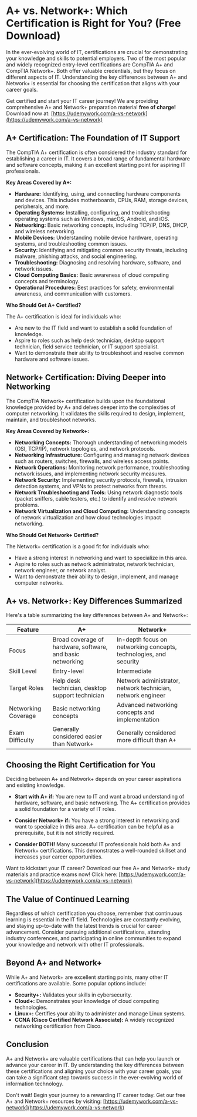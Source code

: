 # A+ vs. Network+: Which Certification is Right for You? (Free Download)

In the ever-evolving world of IT, certifications are crucial for demonstrating your knowledge and skills to potential employers. Two of the most popular and widely recognized entry-level certifications are CompTIA A+ and CompTIA Network+. Both offer valuable credentials, but they focus on different aspects of IT. Understanding the key differences between A+ and Network+ is essential for choosing the certification that aligns with your career goals.

Get certified and start your IT career journey! We are providing comprehensive A+ and Network+ preparation material **free of charge!** Download now at: [https://udemywork.com/a-vs-network](https://udemywork.com/a-vs-network)

## A+ Certification: The Foundation of IT Support

The CompTIA A+ certification is often considered the industry standard for establishing a career in IT. It covers a broad range of fundamental hardware and software concepts, making it an excellent starting point for aspiring IT professionals.

**Key Areas Covered by A+:**

*   **Hardware:** Identifying, using, and connecting hardware components and devices. This includes motherboards, CPUs, RAM, storage devices, peripherals, and more.
*   **Operating Systems:** Installing, configuring, and troubleshooting operating systems such as Windows, macOS, Android, and iOS.
*   **Networking:** Basic networking concepts, including TCP/IP, DNS, DHCP, and wireless networking.
*   **Mobile Devices:** Understanding mobile device hardware, operating systems, and troubleshooting common issues.
*   **Security:** Identifying and mitigating common security threats, including malware, phishing attacks, and social engineering.
*   **Troubleshooting:** Diagnosing and resolving hardware, software, and network issues.
*   **Cloud Computing Basics:** Basic awareness of cloud computing concepts and terminology.
*   **Operational Procedures:** Best practices for safety, environmental awareness, and communication with customers.

**Who Should Get A+ Certified?**

The A+ certification is ideal for individuals who:

*   Are new to the IT field and want to establish a solid foundation of knowledge.
*   Aspire to roles such as help desk technician, desktop support technician, field service technician, or IT support specialist.
*   Want to demonstrate their ability to troubleshoot and resolve common hardware and software issues.

## Network+ Certification: Diving Deeper into Networking

The CompTIA Network+ certification builds upon the foundational knowledge provided by A+ and delves deeper into the complexities of computer networking. It validates the skills required to design, implement, maintain, and troubleshoot networks.

**Key Areas Covered by Network+:**

*   **Networking Concepts:** Thorough understanding of networking models (OSI, TCP/IP), network topologies, and network protocols.
*   **Networking Infrastructure:** Configuring and managing network devices such as routers, switches, firewalls, and wireless access points.
*   **Network Operations:** Monitoring network performance, troubleshooting network issues, and implementing network security measures.
*   **Network Security:** Implementing security protocols, firewalls, intrusion detection systems, and VPNs to protect networks from threats.
*   **Network Troubleshooting and Tools:** Using network diagnostic tools (packet sniffers, cable testers, etc.) to identify and resolve network problems.
*   **Network Virtualization and Cloud Computing:** Understanding concepts of network virtualization and how cloud technologies impact networking.

**Who Should Get Network+ Certified?**

The Network+ certification is a good fit for individuals who:

*   Have a strong interest in networking and want to specialize in this area.
*   Aspire to roles such as network administrator, network technician, network engineer, or network analyst.
*   Want to demonstrate their ability to design, implement, and manage computer networks.

## A+ vs. Network+: Key Differences Summarized

Here's a table summarizing the key differences between A+ and Network+:

| Feature            | A+                                                        | Network+                                                                  |
| ------------------ | --------------------------------------------------------- | ------------------------------------------------------------------------- |
| Focus              | Broad coverage of hardware, software, and basic networking | In-depth focus on networking concepts, technologies, and security           |
| Skill Level        | Entry-level                                               | Intermediate                                                              |
| Target Roles       | Help desk technician, desktop support technician           | Network administrator, network technician, network engineer              |
| Networking Coverage | Basic networking concepts                                 | Advanced networking concepts and implementation                               |
| Exam Difficulty    | Generally considered easier than Network+                 | Generally considered more difficult than A+                                 |

## Choosing the Right Certification for You

Deciding between A+ and Network+ depends on your career aspirations and existing knowledge.

*   **Start with A+ if:** You are new to IT and want a broad understanding of hardware, software, and basic networking. The A+ certification provides a solid foundation for a variety of IT roles.

*   **Consider Network+ if:** You have a strong interest in networking and want to specialize in this area. A+ certification can be helpful as a prerequisite, but it is not strictly required.

*   **Consider BOTH!** Many successful IT professionals hold both A+ and Network+ certifications. This demonstrates a well-rounded skillset and increases your career opportunities.

Want to kickstart your IT career? Download our free A+ and Network+ study materials and practice exams now! Click here: [https://udemywork.com/a-vs-network](https://udemywork.com/a-vs-network)

## The Value of Continued Learning

Regardless of which certification you choose, remember that continuous learning is essential in the IT field. Technologies are constantly evolving, and staying up-to-date with the latest trends is crucial for career advancement. Consider pursuing additional certifications, attending industry conferences, and participating in online communities to expand your knowledge and network with other IT professionals.

## Beyond A+ and Network+

While A+ and Network+ are excellent starting points, many other IT certifications are available. Some popular options include:

*   **Security+:** Validates your skills in cybersecurity.
*   **Cloud+:** Demonstrates your knowledge of cloud computing technologies.
*   **Linux+:** Certifies your ability to administer and manage Linux systems.
*   **CCNA (Cisco Certified Network Associate):** A widely recognized networking certification from Cisco.

## Conclusion

A+ and Network+ are valuable certifications that can help you launch or advance your career in IT. By understanding the key differences between these certifications and aligning your choice with your career goals, you can take a significant step towards success in the ever-evolving world of information technology.

Don't wait! Begin your journey to a rewarding IT career today. Get our free A+ and Network+ resources by visiting: [https://udemywork.com/a-vs-network](https://udemywork.com/a-vs-network)
